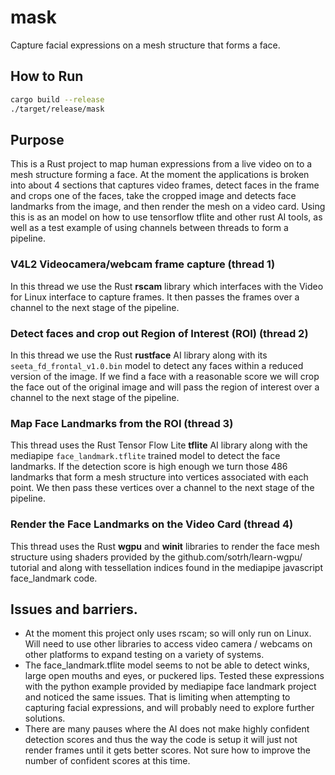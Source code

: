 # mask
Capture facial expressions on a mesh structure that forms a face.

## How to Run
```bash
cargo build --release
./target/release/mask
```

## Purpose
This is a Rust project to map human expressions from a live video on to a mesh structure forming a face. At the moment the applications is broken into about 4 sections that captures video frames, detect faces in the frame and crops one of the faces, take the cropped image and detects face landmarks from the image, and then render the mesh on a video card. Using this is as an model on how to use tensorflow tflite and other rust AI tools, as well as a test example of using channels between threads to form a pipeline.

### V4L2 Videocamera/webcam frame capture (thread 1)
In this thread we use the Rust **rscam** library which interfaces with the Video for Linux interface to capture frames. It then passes the frames over a channel to the next stage of the pipeline.

### Detect faces and crop out Region of Interest (ROI) (thread 2)
In this thread we use the Rust **rustface** AI library along with its `seeta_fd_frontal_v1.0.bin` model to detect any faces within a reduced version of the image. If we find a face with a reasonable score we will crop the face out of the original image and will pass the region of interest over a channel to the next stage of the pipeline.

### Map Face Landmarks from the ROI (thread 3)
This thread uses the Rust Tensor Flow Lite **tflite** AI library along with the mediapipe `face_landmark.tflite` trained model to detect the face landmarks. If the detection score is high enough we turn those 486 landmarks that form a mesh structure into vertices associated with each point. We then pass these vertices over a channel to the next stage of the pipeline.

### Render the Face Landmarks on the Video Card (thread 4)
This thread uses the Rust **wgpu** and **winit** libraries to render the face mesh structure using shaders provided by the github.com/sotrh/learn-wgpu/ tutorial and along with tessellation indices found in the mediapipe javascript face_landmark code.

## Issues and barriers.
- At the moment this project only uses rscam; so will only run on Linux. Will need to use other libraries to access video camera / webcams on other platforms to expand testing on a variety of systems.
- The face_landmark.tflite model seems to not be able to detect winks, large open mouths and eyes, or puckered lips. Tested these expressions with the python example provided by mediapipe face landmark project and noticed the same issues. That is limiting when attempting to capturing facial expressions, and will probably need to explore further solutions.
- There are many pauses where the AI does not make highly confident detection scores and thus the way the code is setup it will just not render frames until it gets better scores. Not sure how to improve the number of confident scores at this time.
